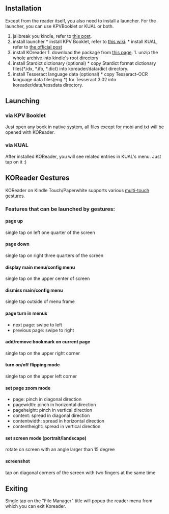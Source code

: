 ## Installation
Except from the reader itself, you also need to install a launcher. For the
launcher, you can use KPVBooklet or KUAL or both.

  1. jailbreak you kindle, refer to [this post](http://www.mobileread.com/forums/showthread.php?t=198446).
  1. install launcher
    * install KPV Booklet, refer to [this wiki](https://github.com/koreader/kpvbooklet/wiki).
    * install KUAL, refer to [the official post](http://www.mobileread.com/forums/showthread.php?t=203326)
  1. install KOreader
    1. download the package from [this page](https://github.com/koreader/koreader/wiki/Download).
    1. unzip the whole archive into kindle's root directory
  1. install Stardict dictionary (optional)
    * copy Stardict format dictionary files(*.idx, *.ifo, *.dict) into koreader/data/dict directory.
  1. install Tesseract language data (optional)
    * copy Tesseract-OCR language data files(eng.*) for Tesseract 3.02 into koreader/data/tessdata directory.

## Launching
### via KPV Booklet
Just open any book in native system, all files except for mobi and txt will be opened with KOReader.
### via KUAL
After installed KOReader, you will see related entries in KUAL's menu. Just tap on it :)

## KOReader Gestures
KOReader on Kindle Touch/Paperwhite supports various [multi-touch gestures](http://en.wikipedia.org/wiki/Multi-touch#Multi-touch_gestures).

### Features that can be launched by gestures:
#### page up
  single tap on left one quarter of the screen

#### page down
  single tap on right three quarters of the screen

#### display main menu/config menu
  single tap on the upper center of screen

#### dismiss main/config menu
  single tap outside of menu frame

#### page turn in menus
  * next page: swipe to left
  * previous page: swipe to right

#### add/remove bookmark on current page
  single tap on the upper right corner

#### turn on/off flipping mode
  single tap on the upper left corner

#### set page zoom mode
  * page: pinch in diagonal direction
  * pagewidth: pinch in horizontal direction
  * pageheight: pinch in vertical direction
  * content: spread in diagonal direction
  * contentwidth: spread in horizontal direction
  * contentheight: spread in vertical direction

#### set screen mode (portrait/landscape)
  rotate on screen with an angle larger than 15 degree

#### screenshot
tap on diagonal corners of the screen with two fingers at the same time

## Exiting
Single tap on the "File Manager" title will popup the reader menu from which you can exit Koreader.
